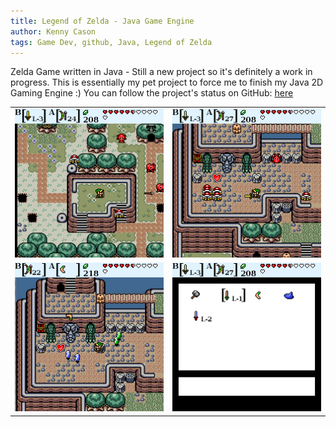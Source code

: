 ```yaml
---
title: Legend of Zelda - Java Game Engine
author: Kenny Cason
tags: Game Dev, github, Java, Legend of Zelda
---
```


Zelda Game written in Java - Still a new project so it's definitely a work in progress.
This is essentially my pet project to force me to finish my Java 2D Gaming Engine :)
You can follow the project's status on GitHub: <a href="https://github.com/kennycason/java_games/" target="_blank">here</a>

<table width="600px">
    <tr>
        <td>
            <img src="/images/zelda/zelda8.png" width="500px"/>
        </td>
        <td>
            <img src="/images/zelda/zelda5.png" width="500px"/>
        </td>
    </tr>
    <tr>
        <td>
            <img src="/images/zelda/zelda7.png" width="500px"/>
        </td>
        <td>
            <img src="/images/zelda/zelda6.png" width="500px"/>
        </td>
    </tr>
</table>